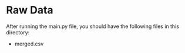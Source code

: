 # Raw Data

After running the main.py file, you should have the following files in this directory:

* merged.csv
